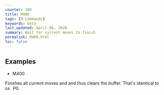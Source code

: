 ```yaml
---
counter: 108
title: M400
tags: [M-Commands] 
keywords: beta 
last_updated: April 06, 2020 
summary: Wait for current moves to finish 
permalink: M400.html
toc: false 
---
```



## Examples

* M400

Finishes all current moves and and thus clears the buffer. That's identical to ` G4  ` P0.

